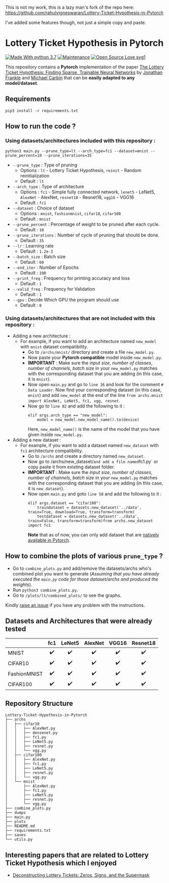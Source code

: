 This is not my work, this is a lazy man's fork of the repo here: https://github.com/rahulvigneswaran/Lottery-Ticket-Hypothesis-in-Pytorch

I've added some features though, not just a simple copy and paste.

# Lottery Ticket Hypothesis in Pytorch 
[![Made With python 3.7](https://img.shields.io/badge/Made%20with-Python%203.7-brightgreen)]() [![Maintenance](https://img.shields.io/badge/Maintained%3F-yes-green.svg)]() [![Open Source Love svg1](https://badges.frapsoft.com/os/v1/open-source.svg?v=103)]() 

This repository contains a **Pytorch** implementation of the paper [The Lottery Ticket Hypothesis: Finding Sparse, Trainable Neural Networks](https://arxiv.org/abs/1803.03635) by [Jonathan Frankle](https://github.com/jfrankle) and [Michael Carbin](https://people.csail.mit.edu/mcarbin/) that can be **easily adapted to any model/dataset**.
		
## Requirements
```
pip3 install -r requirements.txt
```
## How to run the code ? 
### Using datasets/architectures included with this repository :
```
python3 main.py --prune_type=lt --arch_type=fc1 --dataset=mnist --prune_percent=10 --prune_iterations=35
```
- `--prune_type` : Type of pruning  
	- Options : `lt` - Lottery Ticket Hypothesis, `reinit` - Random reinitialization
	- Default : `lt`
- `--arch_type`	 : Type of architecture
	- Options : `fc1` - Simple fully connected network, `lenet5` - LeNet5, `AlexNet` - AlexNet, `resnet18` - Resnet18, `vgg16` - VGG16 
	- Default : `fc1`
- `--dataset`	: Choice of dataset 
	- Options : `mnist`, `fashionmnist`, `cifar10`, `cifar100` 
	- Default : `mnist`
- `--prune_percent`	: Percentage of weight to be pruned after each cycle. 
	- Default : `10`
- `--prune_iterations`	: Number of cycle of pruning that should be done. 
	- Default : `35`
- `--lr`	: Learning rate 
	- Default : `1.2e-3`
- `--batch_size`	: Batch size 
	- Default : `60`
- `--end_iter`	: Number of Epochs 
	- Default : `100`
- `--print_freq`	: Frequency for printing accuracy and loss 
	- Default : `1`
- `--valid_freq`	: Frequency for Validation 
	- Default : `1`
- `--gpu`	: Decide Which GPU the program should use 
	- Default : `0`
### Using datasets/architectures that are not included with this repository :
- Adding a new architecture :
	- For example, if you want to add an architecture named `new_model` with `mnist` dataset compatibility. 
		- Go to `/archs/mnist/` directory and create a file `new_model.py`.
		- Now paste your **Pytorch compatible** model inside `new_model.py`.
		- **IMPORTANT** : Make sure the *input size*, *number of classes*, *number of channels*, *batch size* in your `new_model.py` matches with the corresponding dataset that you are adding (in this case, it is `mnist`).
		- Now open `main.py` and go to `line 36` and look for the comment `# Data Loader`. Now find your corresponding dataset (in this case, `mnist`) and add `new_model` at the end of the line `from archs.mnist import AlexNet, LeNet5, fc1, vgg, resnet`.
		- Now go to `line 82` and add the following to it :
			```
			elif args.arch_type == "new_model":
        		model = new_model.new_model_name().to(device)
			``` 
			Here, `new_model_name()` is the name of the model that you have given inside `new_model.py`.
- Adding a new dataset :
	- For example, if you want to add a dataset named `new_dataset` with `fc1` architecture compatibility.
		- Go to `/archs` and create a directory named `new_dataset`.
		- Now go to /archs/new_dataset/` and add a file named `fc1.py` or copy paste it from existing dataset folder.
		- **IMPORTANT** : Make sure the *input size*, *number of classes*, *number of channels*, *batch size* in your `new_model.py` matches with the corresponding dataset that you are adding (in this case, it is `new_dataset`).
		- Now open `main.py` and goto `line 58` and add the following to it :
			```
			elif args.dataset == "cifar100":
        		traindataset = datasets.new_dataset('../data', train=True, download=True, transform=transform)
        		testdataset = datasets.new_dataset('../data', train=False, transform=transform)from archs.new_dataset import fc1
			``` 
			**Note** that as of now, you can only add dataset that are [natively available in Pytorch](https://pytorch.org/docs/stable/torchvision/datasets.html). 

## How to combine the plots of various `prune_type` ?
- Go to `combine_plots.py` and add/remove the datasets/archs who's combined plot you want to generate (*Assuming that you have already executed the `main.py` code for those dataset/archs and produced the weights*).
- Run `python3 combine_plots.py`.
- Go to `/plots/lt/combined_plots/` to see the graphs.

Kindly [raise an issue](https://github.com/rahulvigneswaran/Lottery-Ticket-Hypothesis-in-Pytorch/issues) if you have any problem with the instructions. 


## Datasets and Architectures that were already tested

|              | fc1                | LeNet5                | AlexNet                | VGG16                | Resnet18                 |
|--------------|:------------------:|:---------------------:|:----------------------:|:--------------------:|:------------------------:|
| MNIST        | :heavy_check_mark: |  :heavy_check_mark:   |   :heavy_check_mark:   |  :heavy_check_mark:  |  	:heavy_check_mark:	   |
| CIFAR10      | :heavy_check_mark: |  :heavy_check_mark:   |   :heavy_check_mark:   |  :heavy_check_mark:  |	:heavy_check_mark:	   |
| FashionMNIST | :heavy_check_mark: |  :heavy_check_mark:   |   :heavy_check_mark:   |  :heavy_check_mark:  |	:heavy_check_mark:	   |
| CIFAR100     | :heavy_check_mark: |  :heavy_check_mark:   |   :heavy_check_mark:   |  :heavy_check_mark:  |	:heavy_check_mark:     |


## Repository Structure
```
Lottery-Ticket-Hypothesis-in-Pytorch
├── archs
│   ├── cifar10
│   │   ├── AlexNet.py
│   │   ├── densenet.py
│   │   ├── fc1.py
│   │   ├── LeNet5.py
│   │   ├── resnet.py
│   │   └── vgg.py
│   ├── cifar100
│   │   ├── AlexNet.py
│   │   ├── fc1.py
│   │   ├── LeNet5.py
│   │   ├── resnet.py
│   │   └── vgg.py
│   └── mnist
│       ├── AlexNet.py
│       ├── fc1.py
│       ├── LeNet5.py
│       ├── resnet.py
│       └── vgg.py
├── combine_plots.py
├── dumps
├── main.py
├── plots
├── README.md
├── requirements.txt
├── saves
└── utils.py

```

## Interesting papers that are related to Lottery Ticket Hypothesis which I enjoyed 
- [Deconstructing Lottery Tickets: Zeros, Signs, and the Supermask](https://eng.uber.com/deconstructing-lottery-tickets/)

